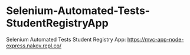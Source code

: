 # Selenium-Automated-Tests-StudentRegistryApp
Selenium Automated Tests Student Registry App: https://mvc-app-node-express.nakov.repl.co/
